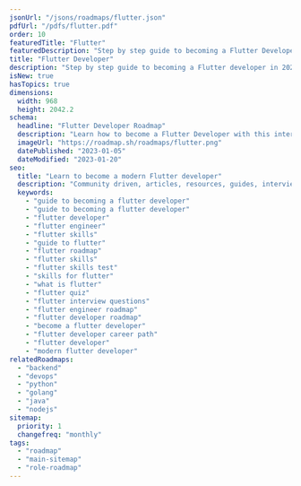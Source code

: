 ```yaml
---
jsonUrl: "/jsons/roadmaps/flutter.json"
pdfUrl: "/pdfs/flutter.pdf"
order: 10
featuredTitle: "Flutter"
featuredDescription: "Step by step guide to becoming a Flutter Developer in 2023"
title: "Flutter Developer"
description: "Step by step guide to becoming a Flutter developer in 2023"
isNew: true
hasTopics: true
dimensions:
  width: 968
  height: 2042.2
schema:
  headline: "Flutter Developer Roadmap"
  description: "Learn how to become a Flutter Developer with this interactive step by step guide in 2023. We also have resources and short descriptions attached to the roadmap items so you can get everything you want to learn in one place."
  imageUrl: "https://roadmap.sh/roadmaps/flutter.png"
  datePublished: "2023-01-05"
  dateModified: "2023-01-20"
seo:
  title: "Learn to become a modern Flutter developer"
  description: "Community driven, articles, resources, guides, interview questions, quizzes for flutter development. Learn to become a modern Flutter developer by following the steps, skills, resources and guides listed in this roadmap."
  keywords:
    - "guide to becoming a flutter developer"
    - "guide to becoming a flutter developer"
    - "flutter developer"
    - "flutter engineer"
    - "flutter skills"
    - "guide to flutter"
    - "flutter roadmap"
    - "flutter skills"
    - "flutter skills test"
    - "skills for flutter"
    - "what is flutter"
    - "flutter quiz"
    - "flutter interview questions"
    - "flutter engineer roadmap"
    - "flutter developer roadmap"
    - "become a flutter developer"
    - "flutter developer career path"
    - "flutter developer"
    - "modern flutter developer"
relatedRoadmaps:
  - "backend"
  - "devops"
  - "python"
  - "golang"
  - "java"
  - "nodejs"
sitemap:
  priority: 1
  changefreq: "monthly"
tags:
  - "roadmap"
  - "main-sitemap"
  - "role-roadmap"
---
```


